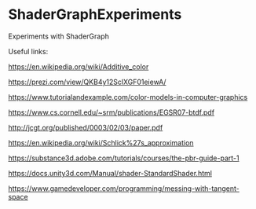 # ShaderGraphExperiments
Experiments with ShaderGraph

Useful links:

https://en.wikipedia.org/wiki/Additive_color

https://prezi.com/view/QKB4y12SclXGF01eiewA/

https://www.tutorialandexample.com/color-models-in-computer-graphics

https://www.cs.cornell.edu/~srm/publications/EGSR07-btdf.pdf

http://jcgt.org/published/0003/02/03/paper.pdf

https://en.wikipedia.org/wiki/Schlick%27s_approximation

https://substance3d.adobe.com/tutorials/courses/the-pbr-guide-part-1

https://docs.unity3d.com/Manual/shader-StandardShader.html

https://www.gamedeveloper.com/programming/messing-with-tangent-space
